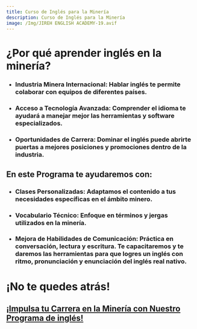 ```yaml
---
title: Curso de Inglés para la Minería
description: Curso de Inglés para la Minería
image: /Img/JIREH ENGLISH ACADEMY-19.avif
---
```


# ¿Por qué aprender inglés en la minería?

-   ### **Industria Minera Internacional**: Hablar inglés te permite colaborar con equipos de diferentes países.
-   ### **Acceso a Tecnología Avanzada**: Comprender el idioma te ayudará a manejar mejor las herramientas y software especializados.
-   ### **Oportunidades de Carrera**: Dominar el inglés puede abrirte puertas a mejores posiciones y promociones dentro de la industria.

## En este Programa te ayudaremos con:

-   ### **Clases Personalizadas**: Adaptamos el contenido a tus necesidades específicas en el ámbito minero.
-   ### **Vocabulario Técnico**: Enfoque en términos y jergas utilizados en la minería.
-   ### **Mejora de Habilidades de Comunicación**: Práctica en conversación, lectura y escritura. Te capacitaremos y te daremos las herramientas para que logres un inglés con ritmo, pronunciación y enunciación del inglés real nativo.

# **¡No te quedes atrás!**

## [**¡Impulsa tu Carrera en la Minería con Nuestro Programa de inglés!**](/#Contacto)
